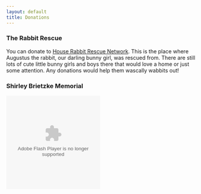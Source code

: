 ```yaml
---
layout: default
title: Donations
---
```


<div class='span8'>

### The Rabbit Rescue

You can donate to [House Rabbit Rescue Network](http://rabbitresource.org/tonya-hartwich-and-brian-brietzkes-wedding/).  This is the place where Augustus the rabbit, our darling bunny girl, was rescued from.  There are still lots of cute little bunny girls and boys there that would love a home or just some attention.  Any donations would help them wascally wabbits out!

</div>

<div class='span8'>

### Shirley Brietzke Memorial

<object width="250" height="250"><param name="movie" value="http://widget.chipin.com/widget/id/a53754282998160b"></param><param name="allowScriptAccess" value="always"></param><param name="wmode" value="transparent"></param><param name="event_title" value="Shirley%20Brietzke%20Memorial"></param><param name="color_scheme" value="blue"></param><embed src="http://widget.chipin.com/widget/id/a53754282998160b" flashVars="event_title=Shirley%20Brietzke%20Memorial&color_scheme=blue" type="application/x-shockwave-flash" allowScriptAccess="always" wmode="transparent" width="250" height="250"></embed></object>

</div>
